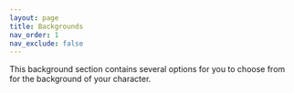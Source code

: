 ```yaml
---
layout: page
title: Backgrounds
nav_order: 1
nav_exclude: false
---
```


This background section contains several options for you to choose from for the background of your character.